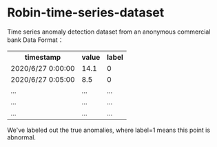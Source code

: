 # Robin-time-series-dataset
Time series anomaly detection dataset from an anonymous commercial bank
Data Format：
<table>
  <tbody><tr>
    <th>timestamp</th>
    <th>value</th>
    <th>label</th>
    </tr>
  <tr>
    <td>2020/6/27  0:00:00</td>
    <td>14.1</td>
    <td>0</td>
    </tr>
  <tr>
    <td>2020/6/27  0:05:00</td>
    <td>8.5</td>
    <td>0</td>
    </tr>
  <tr>
    <td>...</td>
    <td>...</td>
    <td>...</td>
    </tr>
  <tr>
    <td>...</td>
    <td>...</td>
    <td>...</td>
    </tr>
  <tr>
    <td>...</td>
    <td>...</td>
    <td>...</td>
    </tr>
  </tbody></table>
We've labeled out the true anomalies, where label=1 means this point is abnormal.
